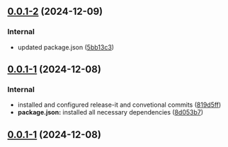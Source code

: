 

## [0.0.1-2](https://github.com/luisandresby/demo-gitflow/compare/0.0.1-1...v0.0.1-2) (2024-12-09)

### Internal

* updated package.json ([5bb13c3](https://github.com/luisandresby/demo-gitflow/commit/5bb13c37f3ea7c11f33dd8c6a0164fc6273fd617))
## [0.0.1-1](https://github.com/luisandresby/demo-gitflow/compare/0.1.1...0.0.1-1) (2024-12-08)

### Internal

* installed and configured release-it and convetional commits ([819d5ff](https://github.com/luisandresby/demo-gitflow/commit/819d5ff97dd495545fbffbde2b8f2d05d6bcb84a))
* **package.json:** installed all necessary dependencies ([8d053b7](https://github.com/luisandresby/demo-gitflow/commit/8d053b71faeeaac99ec6f8a991b899ccfa958879))

## [0.0.1-1](https://github.com/luisandresby/demo-gitflow/compare/0.1.1...0.0.1-1) (2024-12-08)

